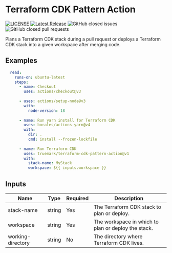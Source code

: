 # Terraform CDK Pattern Action

[![LICENSE](https://img.shields.io/badge/license-BSD3-green)](LICENSE)
[![Latest Release](https://img.shields.io/github/v/release/truemark/terraform-cdk-pattern-action)](https://github.com/truemark/terraform-cdk-pattern-action/releases)
![GitHub closed issues](https://img.shields.io/github/issues-closed/truemark/terraform-cdk-pattern-action)
![GitHub closed pull requests](https://img.shields.io/github/issues-pr-closed/truemark/terraform-cdk-pattern-action)

Plans a Terraform CDK stack during a pull request or deploys a Terraform CDK stack into a given workspace after merging code. 

## Examples
```yml
  read:
    runs-on: ubuntu-latest
    steps:
      - name: Checkout
        uses: actions/checkout@v3
  
      - uses: actions/setup-node@v3
        with:
          node-version: 18
  
      - name: Run yarn install for Terraform CDK
        uses: borales/actions-yarn@v4
        with:
          dir: .
          cmd: install --frozen-lockfile
          
      - name: Run Terraform CDK
        uses: truemark/terraform-cdk-pattern-action@v1
        with:
          stack-name: MyStack
          workspace: ${{ inputs.workspace }}
```

## Inputs
| Name              | Type   | Required | Description                                         |
|-------------------|--------|----------|-----------------------------------------------------|
| stack-name        | string | Yes      | The Terraform CDK stack to plan or deploy.          |
| workspace         | string | Yes      | The workspace in which to plan or deploy the stack. |
| working-directory | string | No       | The directory where Terraform CDK lives.            |
